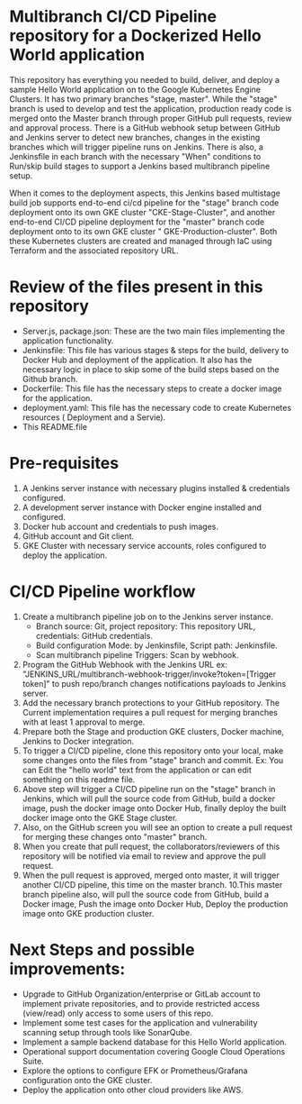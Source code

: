 # Multibranch CI/CD Pipeline repository for a Dockerized Hello World application
This repository has everything you needed to build, deliver, and deploy a sample Hello World application on to the Google Kubernetes Engine Clusters. It has two primary branches "stage, master". While the "stage" branch is used to develop and test the application, production ready code is merged onto the Master branch through proper GitHub pull requests, review and approval process. There is a GitHub webhook setup between GitHub and Jenkins server to detect new branches, changes in the existing branches which will trigger pipeline runs on Jenkins. There is also, a Jenkinsfile in each branch with the necessary "When" conditions to Run/skip build stages to support a Jenkins based multibranch pipeline setup.

When it comes to the deployment aspects, this Jenkins based multistage build job supports end-to-end ci/cd pipeline for the "stage" branch code deployment onto its own GKE cluster "CKE-Stage-Cluster", and another end-to-end CI/CD pipeline deployment for the "master" branch code deployment onto to its own GKE cluster " GKE-Production-cluster". Both these Kubernetes clusters are created and managed through IaC using Terraform and the associated repository URL.


# Review of the files present in this repository
 - Server.js, package.json: These are the two main files implementing the application functionality.
 - Jenkinsfile: This file has various stages & steps for the build, delivery to Docker Hub and deployment of the application. It also has the necessary logic in place to skip some of the build steps based on the Github branch.
 - Dockerfile: This file has the necessary steps to create a docker image for the application.
 - deployment.yaml: This file has the necessary code to create Kubernetes resources ( Deployment and a Servie).
 - This README.file


# Pre-requisites

1. A Jenkins server instance with necessary plugins installed & credentials configured.
2. A development server instance with Docker engine installed and configured.
3. Docker hub account and credentials to push images.
4. GitHub account and Git client.
5. GKE Cluster with necessary service accounts, roles configured to deploy the application. 

# CI/CD Pipeline workflow

1. Create a multibranch pipeline job on to the Jenkins server instance.
    - Branch source: Git, project repository: This repository URL, credentials: GitHub credentials.
    - Build configuration Mode: by Jenkinsfile, Script path: Jenkinsfile.
    - Scan multibranch pipeline Triggers: Scan by webhook.
2. Program the GitHub Webhook with the Jenkins URL ex: "JENKINS_URL/multibranch-webhook-trigger/invoke?token=[Trigger token]" to push repo/branch changes notifications payloads to Jenkins server.
3. Add the necessary branch protections to your GitHub repository. The Current implementation requires a pull request for merging branches with at least 1 approval to merge.
4. Prepare both the Stage and production GKE clusters, Docker machine, Jenkins to Docker integration.
5. To trigger a CI/CD pipeline, clone this repository onto your local, make some changes onto the files from "stage" branch and commit. Ex: You can Edit the "hello world" text from the application or can edit something on this readme file.
6. Above step will trigger a CI/CD pipeline run on the "stage" branch in Jenkins, which will pull the source code from GitHub, build a docker image, push the docker image onto Docker Hub, finally deploy the built docker image onto the GKE Stage cluster.
7. Also, on the GitHub screen you will see an option to create a pull request for merging these changes onto "master" branch. 
8. When you create that pull request, the collaborators/reviewers of this repository will be notified via email to review and approve the pull request.
9. When the pull request is approved, merged onto master, it will trigger another CI/CD pipeline, this time on the master branch.
10.This master branch pipeline also, will pull the source code from GitHub, build a Docker image, Push the image onto Docker Hub, Deploy the production image onto GKE production cluster. 

# Next Steps and possible improvements:
  - Upgrade to GitHub Organization/enterprise or GitLab account to implement private repositories, and to provide restricted access (view/read) only access to some users of this repo.
  - Implement some test cases for the application and vulnerability scanning setup through tools like SonarQube.
  - Implement a sample backend database for this Hello World application.
  - Operational support documentation covering Google Cloud Operations Suite.
  - Explore the options to configure EFK or Prometheus/Grafana configuration onto the GKE cluster.
  - Deploy the application onto other cloud providers like AWS.
